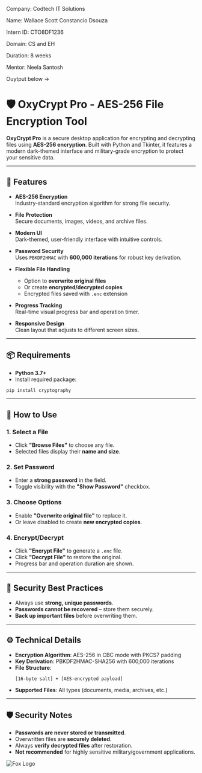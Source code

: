 Company: Codtech IT Solutions

Name: Wallace Scott Constancio Dsouza

Intern ID: CTO8DF1236

Domain: CS and EH

Duration: 8 weeks

Mentor: Neela Santosh

Ouytput below ->
 
# 🛡️ OxyCrypt Pro - AES-256 File Encryption Tool

**OxyCrypt Pro** is a secure desktop application for encrypting and decrypting files using **AES-256 encryption**. Built with Python and Tkinter, it features a modern dark-themed interface and military-grade encryption to protect your sensitive data.

---

## 🚀 Features

- **AES-256 Encryption**  
  Industry-standard encryption algorithm for strong file security.

- **File Protection**  
  Secure documents, images, videos, and archive files.

- **Modern UI**  
  Dark-themed, user-friendly interface with intuitive controls.

- **Password Security**  
  Uses `PBKDF2HMAC` with **600,000 iterations** for robust key derivation.

- **Flexible File Handling**
  - Option to **overwrite original files**
  - Or create **encrypted/decrypted copies**
  - Encrypted files saved with `.enc` extension

- **Progress Tracking**  
  Real-time visual progress bar and operation timer.

- **Responsive Design**  
  Clean layout that adjusts to different screen sizes.

---

## 📦 Requirements

- **Python 3.7+**
- Install required package:

```bash
pip install cryptography
```

---

## 📝 How to Use

### 1. Select a File
- Click **"Browse Files"** to choose any file.
- Selected files display their **name and size**.

### 2. Set Password
- Enter a **strong password** in the field.
- Toggle visibility with the **"Show Password"** checkbox.

### 3. Choose Options
- Enable **"Overwrite original file"** to replace it.
- Or leave disabled to create **new encrypted copies**.

### 4. Encrypt/Decrypt
- Click **"Encrypt File"** to generate a `.enc` file.
- Click **"Decrypt File"** to restore the original.
- Progress bar and operation duration are shown.

---

## 🔐 Security Best Practices

- Always use **strong, unique passwords**.
- **Passwords cannot be recovered** – store them securely.
- **Back up important files** before overwriting them.

---

## ⚙️ Technical Details

- **Encryption Algorithm**: AES-256 in CBC mode with PKCS7 padding  
- **Key Derivation**: PBKDF2HMAC-SHA256 with 600,000 iterations  
- **File Structure**:
  ```
  [16-byte salt] + [AES-encrypted payload]
  ```
- **Supported Files**: All types (documents, media, archives, etc.)

---

## 🛡️ Security Notes

- **Passwords are never stored or transmitted**.
- Overwritten files are **securely deleted**.
- Always **verify decrypted files** after restoration.
- **Not recommended** for highly sensitive military/government applications.



![Fox Logo](https://i.postimg.cc/tTmS4qhF/Screenshot-2025-06-24-190356.png)
